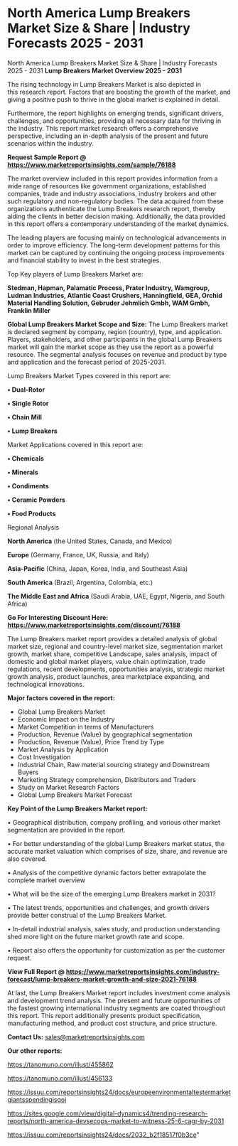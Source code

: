 # North America Lump Breakers Market Size & Share | Industry Forecasts 2025 - 2031
North America Lump Breakers Market Size & Share | Industry Forecasts 2025 - 2031
<Strong> Lump Breakers Market Overview 2025 - 2031</strong>

The rising technology in Lump Breakers Market is also depicted in this research report. Factors that are boosting the growth of the market, and giving a positive push to thrive in the global market is explained in detail.

Furthermore, the report highlights on emerging trends, significant drivers, challenges, and opportunities, providing all necessary data for thriving in the industry. This report market research offers a comprehensive perspective, including an in-depth analysis of the present and future scenarios within the industry.

<strong>Request Sample Report @ <a href=https://www.marketreportsinsights.com/sample/76188>https://www.marketreportsinsights.com/sample/76188</a></strong>

The market overview included in this report provides information from a wide range of resources like government organizations, established companies, trade and industry associations, industry brokers and other such regulatory and non-regulatory bodies. The data acquired from these organizations authenticate the Lump Breakers research report, thereby aiding the clients in better decision making. Additionally, the data provided in this report offers a contemporary understanding of the market dynamics.

The leading players are focusing mainly on technological advancements in order to improve efficiency. The long-term development patterns for this market can be captured by continuing the ongoing process improvements and financial stability to invest in the best strategies.

Top Key players of Lump Breakers Market are:

<strong>Stedman, Hapman, Palamatic Process, Prater Industry, Wamgroup, Ludman Industries, Atlantic Coast Crushers, Hanningfield, GEA, Orchid Material Handling Solution, Gebruder Jehmlich Gmbh, WAM Gmbh, Franklin Miller</strong>

<strong><b>Global Lump Breakers Market Scope and Size:</b></strong>
The Lump Breakers market is declared segment by company, region (country), type, and application. Players, stakeholders, and other participants in the global Lump Breakers market will gain the market scope as they use the report as a powerful resource. The segmental analysis focuses on revenue and product by type and application and the forecast period of 2025-2031.

Lump Breakers Market Types covered in this report are:

<strong>• Dual-Rotor

• Single Rotor

• Chain Mill

• Lump Breakers</strong>

Market Applications covered in this report are:

<strong>• Chemicals

• Minerals

• Condiments

• Ceramic Powders

• Food Products</strong> 

Regional Analysis

<strong>North America</strong> (the United States, Canada, and Mexico)

<strong>Europe</strong> (Germany, France, UK, Russia, and Italy)

<strong>Asia-Pacific</strong> (China, Japan, Korea, India, and Southeast Asia)

<strong>South America</strong> (Brazil, Argentina, Colombia, etc.)

<strong>The Middle East and Africa</strong> (Saudi Arabia, UAE, Egypt, Nigeria, and South Africa)

<strong>Go For Interesting Discount Here: <a href=https://www.marketreportsinsights.com/discount/76188>https://www.marketreportsinsights.com/discount/76188</a></strong>

The Lump Breakers market report provides a detailed analysis of global market size, regional and country-level market size, segmentation market growth, market share, competitive Landscape, sales analysis, impact of domestic and global market players, value chain optimization, trade regulations, recent developments, opportunities analysis, strategic market growth analysis, product launches, area marketplace expanding, and technological innovations.

<strong><b>Major factors covered in the report:</b></strong>
<ul>
  <li>Global Lump Breakers Market </li>
  <li>Economic Impact on the Industry</li>
  <li>Market Competition in terms of Manufacturers</li>
  <li>Production, Revenue (Value) by geographical segmentation</li>
  <li>Production, Revenue (Value), Price Trend by Type</li>
  <li>Market Analysis by Application</li>
  <li>Cost Investigation</li>
  <li>Industrial Chain, Raw material sourcing strategy and Downstream Buyers</li>
  <li>Marketing Strategy comprehension, Distributors and Traders</li>
  <li>Study on Market Research Factors</li>
  <li>Global Lump Breakers Market Forecast</li>
</ul>

<strong><b>Key Point of the Lump Breakers Market report:</b></strong>

• Geographical distribution, company profiling, and various other market segmentation are provided in the report.

• For better understanding of the global Lump Breakers market status, the accurate market valuation which comprises of size, share, and revenue are also covered.

• Analysis of the competitive dynamic factors better extrapolate the complete market overview

• What will be the size of the emerging Lump Breakers market in 2031?

• The latest trends, opportunities and challenges, and growth drivers provide better construal of the Lump Breakers Market.

• In-detail industrial analysis, sales study, and production understanding shed more light on the future market growth rate and scope.

• Report also offers the opportunity for customization as per the customer request.

<strong><b>View Full Report @ <a href=https://www.marketreportsinsights.com/industry-forecast/lump-breakers-market-growth-and-size-2021-76188>https://www.marketreportsinsights.com/industry-forecast/lump-breakers-market-growth-and-size-2021-76188</a></b></strong>


At last, the Lump Breakers Market report includes investment come analysis and development trend analysis. The present and future opportunities of the fastest growing international industry segments are coated throughout this report. This report additionally presents product specification, manufacturing method, and product cost structure, and price structure.

<strong>Contact Us:</strong>
sales@marketreportsinsights.com

<strong>Our other reports:</strong>

<a href=https://tanomuno.com/illust/455862>https://tanomuno.com/illust/455862</a>

<a href=https://tanomuno.com/illust/456133>https://tanomuno.com/illust/456133</a>

<a href=https://issuu.com/reportsinsights24/docs/europeenvironmentaltestermarketgiantsspendingisgoi>https://issuu.com/reportsinsights24/docs/europeenvironmentaltestermarketgiantsspendingisgoi</a>

<a href=https://sites.google.com/view/digital-dynamics4/trending-research-reports/north-america-devsecops-market-to-witness-25-6-cagr-by-2031>https://sites.google.com/view/digital-dynamics4/trending-research-reports/north-america-devsecops-market-to-witness-25-6-cagr-by-2031</a>

<a href=https://issuu.com/reportsinsights24/docs/2032_b2f18517f0b3ce>https://issuu.com/reportsinsights24/docs/2032_b2f18517f0b3ce</a>"
